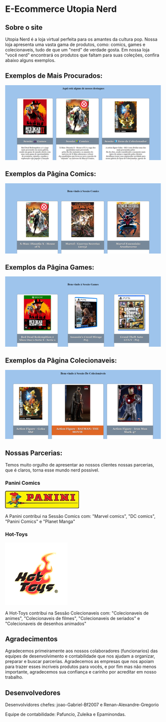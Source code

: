 # E-Ecommerce Utopia Nerd

## Sobre o site

Utopia Nerd é a loja virtual perfeita para os amantes da cultura pop.
Nossa loja apresenta uma vasta gama de produtos, como: comics, games e colecionaveis,
tudo de que um "nerd" de verdade gosta.
Em nossa loja "você nerd" encontrará os produtos que faltam para suas coleções, confira abaixo alguns exemplos.


## Exemplos de Mais Procurados:
![Print da tela inicial](https://github.com/joao-Gabriel-Bf2007/e.ecommerce-utopia-nerd/blob/master/miniatura/Captura%20de%20tela%202024-05-29%20124434.png)


## Exemplos da Pâgina Comics:
![Print da tela inicial](https://github.com/joao-Gabriel-Bf2007/e.ecommerce-utopia-nerd/blob/master/miniatura/Captura%20de%20tela%202024-05-29%20125705.png)


## Exemplos da Pâgina Games:
![Print da tela inicial](https://github.com/joao-Gabriel-Bf2007/e.ecommerce-utopia-nerd/blob/master/miniatura/Captura%20de%20tela%202024-05-29%20125743.png)


## Exemplos da Pâgina Colecionaveis:
![Print da tela inicial](https://github.com/joao-Gabriel-Bf2007/e.ecommerce-utopia-nerd/blob/master/miniatura/Captura%20de%20tela%202024-05-29%20130748.png)


## Nossas Parcerias:

Temos muito orgulho de apresentar ao nossos clientes nossas parcerias, que é claros, torna esse mundo nerd possivel.

### Panini Comics 
![Print da tela inicial](https://github.com/joao-Gabriel-Bf2007/e.ecommerce-utopia-nerd/blob/master/miniatura/post-13-figura-27-logotipo-da-panini-hoje-opt.jpg)

A Panini contribui na Sessão Comics com: "Marvel comics", "DC comics", "Panini Comics" e "Planet Manga"

### Hot-Toys
![Print da tela inicial](https://github.com/joao-Gabriel-Bf2007/e.ecommerce-utopia-nerd/blob/master/miniatura/images.png)

A Hot-Toys contribui na Sessão Colecionaveis com: "Colecionaveis de animes", "Colecionaveis de filmes", "Colecionaveis de seriados" e "Colecionaveis de desenhos animados"


## Agradecimentos

Agradecemos primeiramente aos nossos colaboradores (funcionarios) das equipes de desenvolvimento e contabilidade que nos ajudam a organizar, preparar e buscar parcerias. 
Agradecemos as empresas que nos apoiam para trazer esses incriveis produtos para vocês, e por fim mas não menos importante, agradecemos sua confiança e carinho por acreditar em nosso trabalho.

## Desenvolvedores

Desenvolvidores chefes: joao-Gabriel-Bf2007 e Renan-Alexandre-Gregorio

Equipe de contabilidade: Pafuncio, Zuleika e Epaminondas.